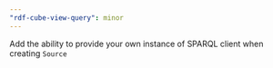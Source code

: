 ```yaml
---
"rdf-cube-view-query": minor
---
```


Add the ability to provide your own instance of SPARQL client when creating `Source`
